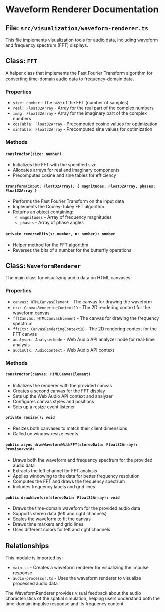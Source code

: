 # Waveform Renderer Documentation

## File: `src/visualization/waveform-renderer.ts`

This file implements visualization tools for audio data, including waveform and frequency spectrum (FFT) displays.

## Class: `FFT`

A helper class that implements the Fast Fourier Transform algorithm for converting time-domain audio data to frequency-domain data.

### Properties

- `size: number` - The size of the FFT (number of samples)
- `real: Float32Array` - Array for the real part of the complex numbers
- `imag: Float32Array` - Array for the imaginary part of the complex numbers
- `cosTable: Float32Array` - Precomputed cosine values for optimization
- `sinTable: Float32Array` - Precomputed sine values for optimization

### Methods

#### `constructor(size: number)`
- Initializes the FFT with the specified size
- Allocates arrays for real and imaginary components
- Precomputes cosine and sine tables for efficiency

#### `transform(input: Float32Array): { magnitudes: Float32Array, phases: Float32Array }`
- Performs the Fast Fourier Transform on the input data
- Implements the Cooley-Tukey FFT algorithm
- Returns an object containing:
  - `magnitudes` - Array of frequency magnitudes
  - `phases` - Array of phase angles

#### `private reverseBits(x: number, n: number): number`
- Helper method for the FFT algorithm
- Reverses the bits of a number for the butterfly operations

## Class: `WaveformRenderer`

The main class for visualizing audio data on HTML canvases.

### Properties

- `canvas: HTMLCanvasElement` - The canvas for drawing the waveform
- `ctx: CanvasRenderingContext2D` - The 2D rendering context for the waveform canvas
- `fftCanvas: HTMLCanvasElement` - The canvas for drawing the frequency spectrum
- `fftCtx: CanvasRenderingContext2D` - The 2D rendering context for the FFT canvas
- `analyser: AnalyserNode` - Web Audio API analyzer node for real-time analysis
- `audioCtx: AudioContext` - Web Audio API context

### Methods

#### `constructor(canvas: HTMLCanvasElement)`
- Initializes the renderer with the provided canvas
- Creates a second canvas for the FFT display
- Sets up the Web Audio API context and analyzer
- Configures canvas styles and positions
- Sets up a resize event listener

#### `private resize(): void`
- Resizes both canvases to match their client dimensions
- Called on window resize events

#### `public async drawWaveformWithFFT(stereoData: Float32Array): Promise<void>`
- Draws both the waveform and frequency spectrum for the provided audio data
- Extracts the left channel for FFT analysis
- Applies windowing to the data for better frequency resolution
- Computes the FFT and draws the frequency spectrum
- Includes frequency labels and grid lines

#### `public drawWaveform(stereoData: Float32Array): void`
- Draws the time-domain waveform for the provided audio data
- Supports stereo data (left and right channels)
- Scales the waveform to fit the canvas
- Draws time markers and grid lines
- Uses different colors for left and right channels

## Relationships

This module is imported by:
- `main.ts` - Creates a waveform renderer for visualizing the impulse response
- `audio-processor.ts` - Uses the waveform renderer to visualize processed audio data

The WaveformRenderer provides visual feedback about the audio characteristics of the spatial simulation, helping users understand both the time-domain impulse response and its frequency content. 